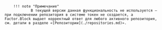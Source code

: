         !!! note "Примечание"
                В текущей версии данная функциональность не используется — при подключении репозитория в системе токен не создается, а Factor.Block выдает корректный ответ для любого активного репозитория, см. детали в разделе «[Репозитории](./repositories.md)».